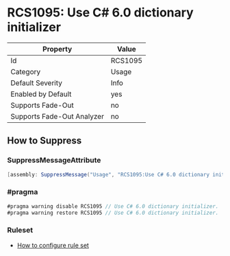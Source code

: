 # RCS1095: Use C\# 6\.0 dictionary initializer

Property | Value
--- | --- 
Id | RCS1095
Category | Usage
Default Severity | Info
Enabled by Default | yes
Supports Fade-Out | no
Supports Fade-Out Analyzer | no

## How to Suppress

### SuppressMessageAttribute

```csharp
[assembly: SuppressMessage("Usage", "RCS1095:Use C# 6.0 dictionary initializer.", Justification = "<Pending>")]
```

### \#pragma

```csharp
#pragma warning disable RCS1095 // Use C# 6.0 dictionary initializer.
#pragma warning restore RCS1095 // Use C# 6.0 dictionary initializer.
```

### Ruleset

* [How to configure rule set](../HowToConfigureAnalyzers.md)
